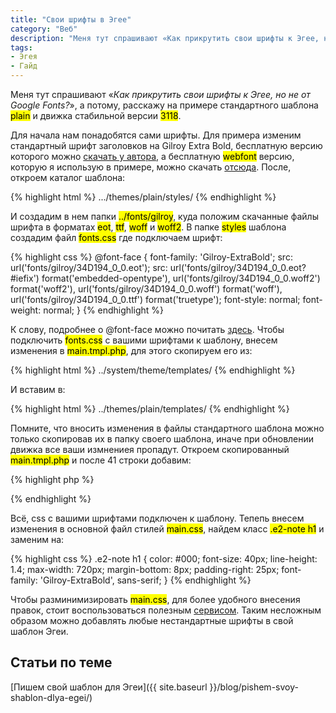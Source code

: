 ```yaml
---
title: "Свои шрифты в Эгее"
category: "Веб"
description: "Меня тут спрашивают «Как прикрутить свои шрифты к Эгее, но не от Google Fonts?», а потому, расскажу на примере стандартного шаблона <mark>plain</mark> и движка стабильной версии <mark>3118</mark>."
tags:
- Эгея
- Гайд
---
```


Меня тут спрашивают «*Как прикрутить свои шрифты к Эгее, но не от Google Fonts?*», а потому, расскажу на примере стандартного шаблона <mark>plain</mark> и движка стабильной версии <mark>3118</mark>.

Для начала нам понадобятся сами шрифты. Для примера изменим стандартный шрифт заголовков на Gilroy Extra Bold, бесплатную версию которого можно [скачать у автора][1], а бесплатную <mark>webfont</mark> версию, которую я использую в примере, можно скачать [отсюда][2]. После, откроем каталог шаблона:

{% highlight html %}
.../themes/plain/styles/
{% endhighlight %}

И создадим в нем папки <mark>../fonts/gilroy</mark>, куда положим скачанные файлы шрифта в форматах <mark>eot</mark>, <mark>ttf</mark>, <mark>woff</mark> и <mark>woff2</mark>. В папке <mark>styles</mark> шаблона создадим файл <mark>fonts.css</mark> где подключаем шрифт:

{% highlight css %}
@font-face {
	font-family: 'Gilroy-ExtraBold';
	src: url('fonts/gilroy/34D194_0_0.eot');
	src: url('fonts/gilroy/34D194_0_0.eot?#iefix') format('embedded-opentype'),
	     url('fonts/gilroy/34D194_0_0.woff2') format('woff2'),
	     url('fonts/gilroy/34D194_0_0.woff') format('woff'),
	     url('fonts/gilroy/34D194_0_0.ttf') format('truetype');
	font-style: normal;
	font-weight: normal;
}
{% endhighlight %}

К слову, подробнее о @font-face можно почитать [здесь][3]. Чтобы подключить <mark>fonts.css</mark> с вашими шрифтами к шаблону, внесем изменения в <mark>main.tmpl.php</mark>, для этого скопируем его из:

{% highlight html %}
../system/theme/templates/
{% endhighlight %}

И вставим в:

{% highlight html %}
../themes/plain/templates/
{% endhighlight %}

Помните, что вносить изменения в файлы стандартного шаблона можно только скопировав их в папку своего шаблона, иначе при обновлении движка все ваши измнениея пропадут. Откроем скопированный <mark>main.tmpl.php</mark> и после 41 строки добавим:

{% highlight php %}
<?php _CSS ('fonts') ?>
{% endhighlight %}

Всё, css с вашими шрифтами подключен к шаблону. Тепепь внесем изменения в основной файл стилей <mark>main.css</mark>, найдем класс <mark>.e2-note h1</mark> и заменим на:

{% highlight css %}
.e2-note h1 {
	color: #000;
	font-size: 40px;
	line-height: 1.4;
	max-width: 720px;
	margin-bottom: 8px;
	padding-right: 25px;
	font-family: 'Gilroy-ExtraBold', sans-serif;
}
{% endhighlight %}

Чтобы разминимизировать <mark>main.css</mark>, для более удобного внесения правок, стоит воспользоваться полезным [сервисом][4]. Таким несложным образом можно добавлять любые нестандартные шрифты в свой шаблон Эгеи.

## Статьи по теме

[Пишем свой шаблон для Эгеи]({{ site.baseurl }}/blog/pishem-svoy-shablon-dlya-egei/)

[1]:	https://www.tinkov.info/gilroy.html
[2]:	https://www.myfonts.com/fonts/radomir-tinkov/gilroy/extra-bold/
[3]:	http://htmlbook.ru/css/font-face
[4]:	http://unminify.com/